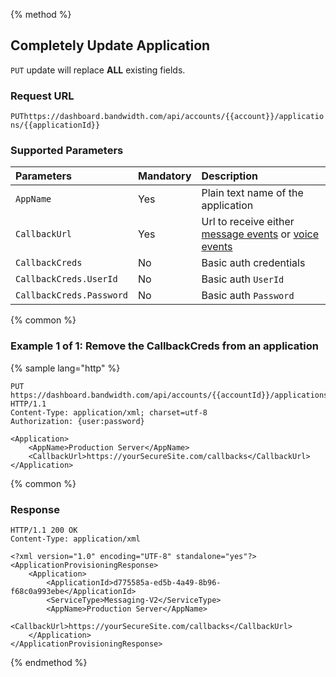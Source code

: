 {% method %}

## Completely Update Application

<code class="put">PUT</code> update will replace **ALL** existing fields.

### Request URL

<code class="put">PUT</code>`https://dashboard.bandwidth.com/api/accounts/{{account}}/applications/{{applicationId}}`

### Supported Parameters
| Parameters               | Mandatory | Description                                                                                                                         |
|:-------------------------|:----------|:------------------------------------------------------------------------------------------------------------------------------------|
| `AppName`                | Yes       | Plain text name of the application                                                                                                  |
| `CallbackUrl`            | Yes       | Url to receive either [message events](../messaging/callbacks/messageEvents.md) or [voice events](../voice/bxml/callbacks/about.md) |
| `CallbackCreds`          | No        | Basic auth credentials                                                                                                              |
| `CallbackCreds.UserId`   | No        | Basic auth `UserId`                                                                                                                 |
| `CallbackCreds.Password` | No        | Basic auth `Password`                                                                                                               |


{% common %}

### Example 1 of 1: Remove the CallbackCreds from an application

{% sample lang="http" %}

```http
PUT https://dashboard.bandwidth.com/api/accounts/{{accountId}}/applications/{{applicationId}} HTTP/1.1
Content-Type: application/xml; charset=utf-8
Authorization: {user:password}

<Application>
    <AppName>Production Server</AppName>
    <CallbackUrl>https://yourSecureSite.com/callbacks</CallbackUrl>
</Application>
```

{% common %}

### Response

```http
HTTP/1.1 200 OK
Content-Type: application/xml

<?xml version="1.0" encoding="UTF-8" standalone="yes"?>
<ApplicationProvisioningResponse>
    <Application>
        <ApplicationId>d775585a-ed5b-4a49-8b96-f68c0a993ebe</ApplicationId>
        <ServiceType>Messaging-V2</ServiceType>
        <AppName>Production Server</AppName>
        <CallbackUrl>https://yourSecureSite.com/callbacks</CallbackUrl>
    </Application>
</ApplicationProvisioningResponse>
```

{% endmethod %}
